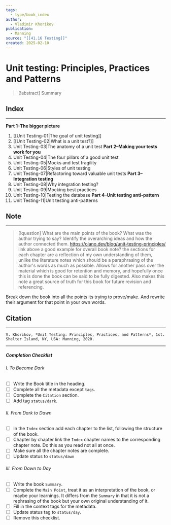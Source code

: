 ```yaml
---
tags:
  - type/book_index
author:
  - Vladimir Khorikov
publication:
  - Manning
source: "[[41.16 Testing]]"
created: 2025-02-10
---
```

# Unit testing: Principles, Practices and Patterns

> [!abstract] Summary
## Index
---
**Part 1–The bigger picture**
1. [[Unit Testing-01|The goal of unit testing]]
2. [[Unit Testing-02|What is a unit test?]]
3. Unit Testing-03|The anatomy of a unit test
**Part 2–Making your tests work for you**
4. Unit Testing-04|The four pillars of a good unit test
5. Unit Testing-05|Mocks and test fragility
6. Unit Testing-06|Styles of unit testing
7. Unit Testing-07|Refactoring toward valuable unit tests
**Part 3–Integration testing**
8. Unit Testing-08|Why integration testing?
9. Unit Testing-09|Mocking best practices
10. Unit Testing-10|Testing the database
**Part 4–Unit testing anti-pattern**
11. Unit Testing-11|Unit testing anti-patterns
## Note
---

> [!question] What are the main points of the book?
> What was the author trying to say? Identify the overarching ideas and how the author connected them.
https://olano.dev/blog/unit-testing-principles/
link above a good example for overall book note? the sections for each chapter are a reflection of my own understanding of them, unlike the literature notes which should be a paraphrasing of the author's words as much as possible. Allows for another pass over the material which is good for retention and memory, and hopefully once this is done the book can be said to be fully digested. Also makes this note a great source of truth for this book for future revision and referencing.

Break down the book into all the points its trying to prove/make. And rewrite their argument for that point in your own words.
## Citation
---
```
V. Khorikov, *Unit Testing: Principles, Practices, and Patterns*, 1st. Shelter Island, NY, USA: Manning, 2020.
```
---
##### Completion Checklist
###### I. To Become Dark
- [ ] Write the Book title in the heading.
- [ ] Complete all the metadata except `tags`.
- [ ] Complete the `Citation` section.
- [ ] Add tag `status/dark`.
###### II. From Dark to Dawn
- [ ] In the `Index` section add each chapter to the list, following the structure of the book.
- [ ] Chapter by chapter link the `Index` chapter names to the corresponding chapter note. Do this as you read not all at once.
- [ ] Make sure all the chapter notes are complete.
- [ ] Update status to `status/dawn`
###### III. From Dawn to Day
- [ ] Write the book `Summary`.
- [ ] Complete the `Main Point`, treat it as an interpretation of the book, or maybe your learnings. It differs from the `Summary` in that it is not a rephrasing of the book but your own original understanding of it.
- [ ] Fill in the context tags for the metadata.
- [ ] Update status tag to `status/day`.
- [ ] Remove this checklist.